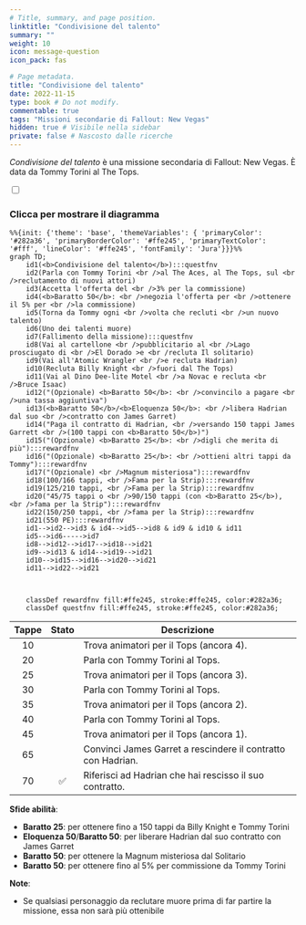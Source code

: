 ```yaml
---
# Title, summary, and page position.
linktitle: "Condivisione del talento"
summary: ""
weight: 10
icon: message-question
icon_pack: fas

# Page metadata.
title: "Condivisione del talento"
date: 2022-11-15
type: book # Do not modify.
commentable: true
tags: "Missioni secondarie di Fallout: New Vegas"
hidden: true # Visibile nella sidebar
private: false # Nascosto dalle ricerche
---
```


<div class="fnv">


*Condivisione del talento* è una missione secondaria di Fallout: New Vegas. È data da Tommy Torini al The Tops.


<section class="chart-collapse">
<input type="checkbox" name="collapse2" id="handle2">
<h3 class="handle">
<label for="handle2">Clicca per mostrare il diagramma</label>
</h3>
<div class="content">

```mermaid
%%{init: {'theme': 'base', 'themeVariables': { 'primaryColor': '#282a36', 'primaryBorderColor': '#ffe245', 'primaryTextColor': '#fff', 'lineColor': '#ffe245', 'fontFamily': 'Jura'}}}%%
graph TD;
    id1(<b>Condivisione del talento</b>):::questfnv
    id2(Parla con Tommy Torini <br />al The Aces, al The Tops, sul <br />reclutamento di nuovi attori)
    id3(Accetta l'offerta del <br />3% per la commissione)
    id4(<b>Baratto 50</b>: <br />negozia l'offerta per <br />ottenere il 5% per <br />la commissione)
    id5(Torna da Tommy ogni <br />volta che recluti <br />un nuovo talento)
    id6(Uno dei talenti muore)
    id7(Fallimento della missione):::questfnv 
    id8(Vai al cartellone <br />pubblicitario al <br />Lago prosciugato di <br />El Dorado >e <br /recluta Il solitario)
    id9(Vai all'Atomic Wrangler <br />e recluta Hadrian)
    id10(Recluta Billy Knight <br />fuori dal The Tops)
    id11(Vai al Dino Dee-lite Motel <br />a Novac e recluta <br />Bruce Isaac)
    id12("(Opzionale) <b>Baratto 50</b>: <br />convincilo a pagare <br />una tassa aggiuntiva")
    id13(<b>Baratto 50</b>/<b>Eloquenza 50</b>: <br />libera Hadrian dal suo <br />contratto con James Garret) 
    id14("Paga il contratto di Hadrian, <br />versando 150 tappi James Garrett <br />(100 tappi con <b>Baratto 50</b>)")
    id15("(Opzionale) <b>Baratto 25</b>: <br />digli che merita di più"):::rewardfnv
    id16("(Opzionale) <b>Baratto 25</b>: <br />ottieni altri tappi da Tommy"):::rewardfnv
    id17("(Opzionale) <br />Magnum misteriosa"):::rewardfnv
    id18(100/166 tappi, <br />Fama per la Strip):::rewardfnv
    id19(125/210 tappi, <br />Fama per la Strip):::rewardfnv
    id20("45/75 tappi o <br />90/150 tappi (con <b>Baratto 25</b>), <br />fama per la Strip"):::rewardfnv
    id22(150/250 tappi, <br />fama per la Strip):::rewardfnv
    id21(550 PE):::rewardfnv
    id1-->id2-->id3 & id4-->id5-->id8 & id9 & id10 & id11
    id5-->id6----->id7
    id8-->id12-->id17-->id18-->id21
    id9-->id13 & id14-->id19-->id21
    id10-->id15-->id16-->id20-->id21
    id11-->id22-->id21
    
    
    
    classDef rewardfnv fill:#ffe245, stroke:#ffe245, color:#282a36;
    classDef questfnv fill:#ffe245, stroke:#ffe245, color:#282a36;
```

</div>
</section>

| Tappe |       Stato        | Descrizione                                                  |
| :---: | :----------------: | ------------------------------------------------------------ |
|  10   |                    | Trova animatori per il Tops (ancora 4).                      |
|  20   |                    | Parla con Tommy Torini al Tops.                              |
|  25   |                    | Trova animatori per il Tops (ancora 3).                      |
|  30   |                    | Parla con Tommy Torini al Tops.                              |
|  35   |                    | Trova animatori per il Tops (ancora 2).                      |
|  40   |                    | Parla con Tommy Torini al Tops.                              |
|  45   |                    | Trova animatori per il Tops (ancora 1).                      |
|  65   |                    | Convinci James Garret a rescindere il contratto con Hadrian. |
|  70   | :white_check_mark: | Riferisci ad Hadrian che hai rescisso il suo contratto.      |



**Sfide abilità**:
- **Baratto 25**: per ottenere fino a 150 tappi da Billy Knight e Tommy Torini
- **Eloquenza 50**/**Baratto 50**: per liberare Hadrian dal suo contratto con James Garret
- **Baratto 50**: per ottenere la Magnum misteriosa dal Solitario
- **Baratto 50**: per ottenere fino al 5% per commissione da Tommy Torini



**Note**:
- Se qualsiasi personaggio da reclutare muore prima di far partire la missione, essa non sarà più ottenibile 


</div>


